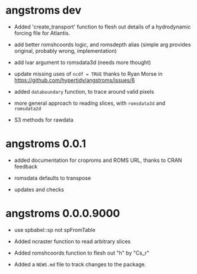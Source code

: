 # angstroms dev

* Added 'create_transport' function to flesh out details of a hydrodynamic forcing file for Atlantis. 

* add better romshcoords logic, and romsdepth alias (simple arg provides original, 
probably wrong, implementation)

* add lvar argument to romsdata3d (needs more thought)

* update missing uses of `ncdf = TRUE` thanks to Ryan Morse in https://github.com/hypertidy/angstroms/issues/6

* added `databoundary` function, to trace around valid pixels

* more general approach to reading slices, with `romsdata3d` and `romsdata2d`

* S3 methods for rawdata

# angstroms 0.0.1

* added documentation for croproms and ROMS URL, thanks to CRAN feedback

* romsdata defaults to transpose

* updates and checks


# angstroms 0.0.0.9000

* use spbabel::sp not spFromTable

* Added ncraster function to read arbitrary slices

* Added romshcoords function to flesh out "h" by "Cs_r"

* Added a `NEWS.md` file to track changes to the package.



